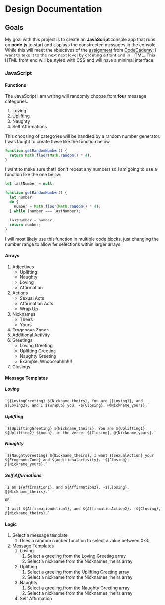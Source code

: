 # Design Documentation

## Goals

My goal with this project is to create an **JavaScript** console app that runs on **node.js** to start and displays the constructed messages in the console.  While this will meet the objectives of the [assignment](https://www.codecademy.com/journeys/full-stack-engineer/paths/fscj-22-building-interactive-websites/tracks/fscj-22-portfolio-project-javascript-syntax/modules/fscp-22-mixed-messages-0a2e7c49-03e1-4825-a480-508f02de0208/kanban_projects/mixed-messages) from [CodeCademy](https://www.codecademy.com/); I want to take it to the next next level by creating a front end in HTML.  This HTML front end will be styled with CSS and will have a minimal interface. 


### JavaScript

#### Functions

The JavaScript I am writing will randomly choose from **four** message categories.

1. Loving
2. Uplifting
3. Naughty
4. Self Affirmations

This choosing of categories will be handled by a random number generator.  I was taught to create these like the function below.

```js
function getRandomNumber() {
  return Math.floor(Math.random() * 4);
}
```

I want to make sure that I don't repeat any numbers so I am going to use a function like the one below:

```js
let lastNumber = null;

function getRandomNumber() {
  let number;
  do {
    number = Math.floor(Math.random() * 4);
  } while (number === lastNumber);
  
  lastNumber = number;
  return number;
}

```

I will most likely use this function in multiple code blocks, just changing the number range to allow for selections within larger arrays.

#### Arrays

1. Adjectives
    - Uplifting
    - Naughty
    - Loving
    - Affirmation
2. Actions
    - Sexual Acts
    - Affirmation Acts
    - Wrap Up
2. Nicknames
    - Theirs
    - Yours
4. Erogenous Zones
5. Additional Activity
6. Greetings
    - Loving Greeting
    - Uplifting Greeting
    - Naughty Greeting
    - Example: Whoooaahhh!!!!
7. Closings

#### Message Templates

##### Loving

    `${LovingGreeting} ${Nickname_theirs}, You are ${Loving1}, and ${Loving2}, and I ${wrapup} you. -${Closing}, @{Nickname_yours}.`
    
##### Uplifting

    `${UpliftingGreeting} ${Nickname_theirs}, You are ${Uplifting1}, ${Uplifting2} ${noun}, in the verse. ${Closing}, @{Nickname_yours}.`

##### Naughty

    `${NaughtyGreeting} ${Nickname_theirs}, I want ${SexualAction} your ${ErogenousZone} and ${additionalactivity}. -${Closing}, @{Nickname_yours}.`

##### Self Affirmations

    `I am ${Affirmation1}, and ${Affirmation2}. -${Closing}, @{Nickname_theirs}.`

    OR

    `I will ${AffirmationAction1}, and ${AffirmationAction2}. -${Closing}, @{Nickname_theirs}.`

#### Logic

1. Select a message template
    1. Uses a random number function to select a value between 0-3.
2. Message Templates
    1. Loving
        1. Select a greeting from the Loving Greeting array
        2. Select a nickname from the Nicknames_theirs array
    2. Uplifting
        1. Select a greeting from the Uplifting Greeting array
        2. Select a nickname from the Nicknames_theirs array
    3. Naughty
        1. Select a greeting from the Naughty Greeting array
        2. Select a nickname from the Nicknames_theirs array
    4. Self Affirmation 